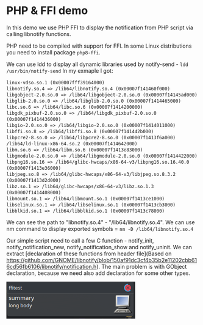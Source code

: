 # PHP & FFI demo

In this demo we use PHP FFI to display the notification from PHP script via calling libnotify functions.

PHP need to be compiled with support for FFI.
In some Linux distributions you need to install package `php8-ffi`.

We can use ldd to display all dynamic libraries used by notify-send - `ldd /usr/bin/notify-send`
In my exmaple I got:

```
linux-vdso.so.1 (0x00007fff39164000)
libnotify.so.4 => /lib64/libnotify.so.4 (0x00007f141460f000)
libgobject-2.0.so.0 => /lib64/libgobject-2.0.so.0 (0x00007f14145ad000)
libglib-2.0.so.0 => /lib64/libglib-2.0.so.0 (0x00007f1414465000)
libc.so.6 => /lib64/libc.so.6 (0x00007f1414200000)
libgdk_pixbuf-2.0.so.0 => /lib64/libgdk_pixbuf-2.0.so.0 (0x00007f1414436000)
libgio-2.0.so.0 => /lib64/libgio-2.0.so.0 (0x00007f1414011000)
libffi.so.8 => /lib64/libffi.so.8 (0x00007f141442b000)
libpcre2-8.so.0 => /lib64/libpcre2-8.so.0 (0x00007f1413f6a000)
/lib64/ld-linux-x86-64.so.2 (0x00007f1414642000)
libm.so.6 => /lib64/libm.so.6 (0x00007f1413e83000)
libgmodule-2.0.so.0 => /lib64/libgmodule-2.0.so.0 (0x00007f1414422000)
libpng16.so.16 => /lib64/glibc-hwcaps/x86-64-v3/libpng16.so.16.40.0 (0x00007f1413e36000)
libjpeg.so.8 => /lib64/glibc-hwcaps/x86-64-v3/libjpeg.so.8.3.2 (0x00007f1413d2d000)
libz.so.1 => /lib64/glibc-hwcaps/x86-64-v3/libz.so.1.3 (0x00007f1414408000)
libmount.so.1 => /lib64/libmount.so.1 (0x00007f1413ce1000)
libselinux.so.1 => /lib64/libselinux.so.1 (0x00007f1413cb3000)
libblkid.so.1 => /lib64/libblkid.so.1 (0x00007f1413c78000)
```

We can see the path to "libnotify.so.4" - "/lib64/libnotify.so.4".
We can use nm command to display exported symbols = `nm -D /lib64/libnotify.so.4`

Our simple script need to call a few C function - notify_init, notify_notification_new, notify_notification_show and notify_uninit.
We can extract [declaration of these functions from header file](Based on https://github.com/GNOME/libnotify/blob/150af91dc3cf4b35b2e11202cbb616cd56fb6106/libnotify/notification.h).
The main problem is with GObject declaration, because we need also add declaration for some other types.

![notification](./notification.png)
